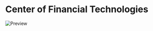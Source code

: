 # Center of Financial Technologies

![Preview](https://user-images.githubusercontent.com/76952603/152284065-4f7dcb21-40c0-49e4-a309-0ce410685dff.png)


